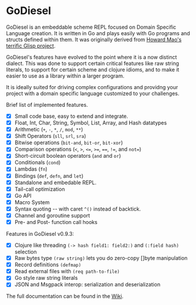 # GoDiesel

GoDiesel is an embeddable scheme REPL focused on Domain Specific Language
creation. It is written in Go and plays easily with Go programs
and structs defined within them. It was originally derived from
[Howard Mao's terrific Glisp project](https://github.com/zhemao/glisp).

GoDiesel's features have evolved to the point where it is a now distinct dialect.
This was done to support certain critical features like raw string literals,
to support for certain scheme and clojure idioms, and to make it easier
to use as a library within a larger program.

It is ideally suited for driving complex configurations and providng
your project with a domain specific language customized to your challenges.

Brief list of implemented features.

 * [x] Small code base, easy to extend and integrate.
 * [x] Float, Int, Char, String, Symbol, List, Array, and Hash datatypes
 * [x] Arithmetic (`+`, `-`, `*`, `/`, `mod`, `**`)
 * [x] Shift Operators (`sll`, `srl`, `sra`)
 * [x] Bitwise operations (`bit-and`, `bit-or`, `bit-xor`)
 * [x] Comparison operations (`<`, `>`, `<=`, `>=`, `==`, `!=`, and `not=`)
 * [x] Short-circuit boolean operators (`and` and `or`)
 * [x] Conditionals (`cond`)
 * [x] Lambdas (`fn`)
 * [x] Bindings (`def`, `defn`, and `let`)
 * [x] Standalone and embedable REPL.
 * [x] Tail-call optimization
 * [x] Go API
 * [x] Macro System
 * [x] Syntax quoting -- with caret `^()` instead of backtick.
 * [x] Channel and goroutine support
 * [x] Pre- and Post- function call hooks

Features in GoDiesel v0.9.3:

 * [x] Clojure like threading `(-> hash field1: field2:)` and `(:field hash)` selection
 * [x] Raw bytes type `(raw string)` lets you do zero-copy []byte manipulation
 * [x] Record definitions `(defmap)`
 * [x] Read external files with `(req path-to-file)`
 * [x] Go style raw string literals
 * [x] JSON and Msgpack interop: serialization and deserialization
 
The full documentation can be found in the [Wiki](https://github.com/glycerine/glisp/wiki).

